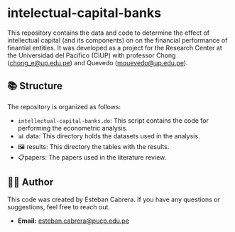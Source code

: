 # intelectual-capital-banks
This repository contains the data and code to determine the effect of intellectual capital (and its components) on  on the financial performance of finantial entities. It was developed as a project for the Research Center at the Universidad del Pacífico (CIUP) with professor Chong (chong_e@up.edu.pe) and Quevedo (mquevedo@up.edu.pe). 

## 📚 Structure
The repository is organized as follows:
- `intellectual-capital-banks.do`: This script contains the code for performing the econometric analysis.
- 📊 data: This directory holds the datasets used in the analysis.
- 🖼️ results: This directory the tables with the results.
- 📋papers: The papers used in the literature review. 

## 👨‍🏫 Author

This code was created by Esteban Cabrera. If you have any questions or suggestions, feel free to reach out.
- **Email:** [esteban.cabrera@pucp.edu.pe](mailto:esteban.cabrera@pucp.edu.pe)

